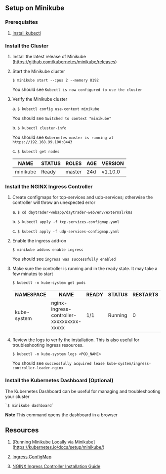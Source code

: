 ## Setup on Minikube



### Prerequisites

1.  [Install kubectl](https://kubernetes.io/docs/tasks/tools/install-kubectl/)
   

### Install the Cluster
    
1.  Install the latest release of Minikube (https://github.com/kubernetes/minikube/releases)

2.  Start the Minikube cluster
        
    `$ minikube start --cpus 2 --memory 8192`
                
    You should see `Kubectl is now configured to use the cluster`
        
3.  Verify the Minikube cluster
        
    a.  `$ kubectl config use-context minikube`
            
    You should see `Switched to context "minikube"`

    b.  `$ kubectl cluster-info`
            
    You should see `Kubernetes master is running at https://192.168.99.100:8443`
            
    c.  `$ kubectl get nodes`
            
    NAME | STATUS | ROLES | AGE | VERSION
    ---- | ------ | ----- | --- | -------
    minikube | Ready | master | 24d | v1.10.0
        

### Install the NGINX Ingress Controller
        
1.  Create configmaps for tcp-services and udp-services; otherwise the controller will throw an unexpected error
        
    a.  `$ cd daytrader-webapp/daytrader-web/env/external/k8s`
            
    b.  `$ kubectl apply -f tcp-services-configmap.yaml`
            
    c.  `$ kubectl apply -f udp-services-configmap.yaml`
        
2.  Enable the ingress add-on
       
    `$ minikube addons enable ingress`
            
    You should see `ingress was successfully enabled`
            
3.  Make sure the controller is running and in the ready state. It may take a few minutes to start
        
    `$ kubectl -n kube-system get pods`
            
    NAMESPACE | NAME | READY | STATUS | RESTARTS | AGE
    --------- | ---- | ----- | ------ | -------- | ---
    kube-system | nginx-ingress-controller-xxxxxxxxxx-xxxxx | 1/1 | Running | 0 | 39s
            
4.  Review the logs to verify the installation. This is also useful for troubleshooting ingress resources.
        
    `$ kubectl -n kube-system logs <POD_NAME>`
            
    You should see `successfully acquired lease kube-system/ingress-controller-leader-nginx`

### Install the Kubernetes Dashboard (Optional)

The Kubernetes Dashboard can be useful for managing and troubleshooting your cluster
       
    `$ minikube dashboard`

**Note** This command opens the dashboard in a browser
        

## Resources 

1.  [Running Minikube Locally via Minikube] (https://kubernetes.io/docs/setup/minikube/)

2.  [Ingress ConfigMap](https://github.com/kubernetes/minikube/blob/master/deploy/addons/ingress/ingress-configmap.yaml) 

3.  [NGINX Ingress Controller Installation Guide](https://kubernetes.github.io/ingress-nginx/deploy/)


